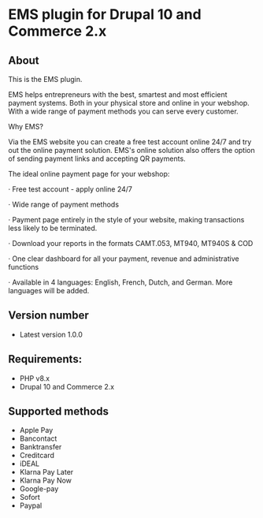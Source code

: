 # EMS plugin for Drupal 10 and Commerce 2.x

## About
This is the EMS plugin.

EMS helps entrepreneurs with the best, smartest and most efficient payment systems. Both
in your physical store and online in your webshop. With a wide range of payment methods
you can serve every customer.

Why EMS?

Via the EMS website you can create a free test account online 24/7 and try out the online
payment solution. EMS's online solution also offers the option of sending payment links and
accepting QR payments.

The ideal online payment page for your webshop:

·         Free test account - apply online 24/7

·         Wide range of payment methods

·         Payment page entirely in the style of your website, making transactions less likely to be terminated.

·         Download your reports in the formats CAMT.053, MT940, MT940S & COD

·         One clear dashboard for all your payment, revenue and administrative functions

·         Available in 4 languages: English, French, Dutch, and German. More languages will be added.


## Version number

* Latest version 1.0.0

## Requirements:
- PHP v8.x
- Drupal 10 and Commerce 2.x

## Supported methods ##
* Apple Pay
* Bancontact
* Banktransfer
* Creditcard
* iDEAL
* Klarna Pay Later
* Klarna Pay Now
* Google-pay
* Sofort
* Paypal
